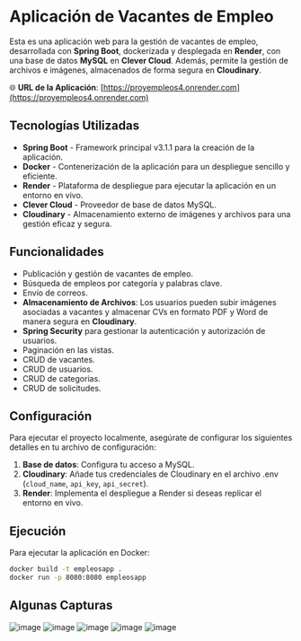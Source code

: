# Aplicación de Vacantes de Empleo

Esta es una aplicación web para la gestión de vacantes de empleo, desarrollada con **Spring Boot**, dockerizada y desplegada en **Render**, con una base de datos **MySQL** en **Clever Cloud**. Además, permite la gestión de archivos e imágenes, almacenados de forma segura en **Cloudinary**.

🌐 **URL de la Aplicación**: [https://proyempleos4.onrender.com](https://proyempleos4.onrender.com)

## Tecnologías Utilizadas
- **Spring Boot** - Framework principal v3.1.1 para la creación de la aplicación.
- **Docker** - Contenerización de la aplicación para un despliegue sencillo y eficiente.
- **Render** - Plataforma de despliegue para ejecutar la aplicación en un entorno en vivo.
- **Clever Cloud** - Proveedor de base de datos MySQL.
- **Cloudinary** - Almacenamiento externo de imágenes y archivos para una gestión eficaz y segura.

## Funcionalidades
- Publicación y gestión de vacantes de empleo.
- Búsqueda de empleos por categoría y palabras clave.
- Envío de correos.
- **Almacenamiento de Archivos**: Los usuarios pueden subir imágenes asociadas a vacantes y almacenar CVs en formato PDF y Word de manera segura en **Cloudinary**.
- **Spring Security** para gestionar la autenticación y autorización de usuarios.
- Paginación en las vistas.
- CRUD de vacantes.
- CRUD de usuarios.
- CRUD de categorias.
- CRUD de solicitudes.

## Configuración
Para ejecutar el proyecto localmente, asegúrate de configurar los siguientes detalles en tu archivo de configuración:
1. **Base de datos**: Configura tu acceso a MySQL.
2. **Cloudinary**: Añade tus credenciales de Cloudinary en el archivo .env (`cloud_name`, `api_key`, `api_secret`).
3. **Render**: Implementa el despliegue a Render si deseas replicar el entorno en vivo.

## Ejecución
Para ejecutar la aplicación en Docker:
```bash
docker build -t empleosapp .
docker run -p 8080:8080 empleosapp
```
## Algunas Capturas
![image](https://github.com/user-attachments/assets/6b08ab83-d28d-4fe7-bdb6-06c5a2ac9bc5)
![image](https://github.com/user-attachments/assets/09a12ea0-e954-4a5d-af51-7984606e0aa9)
![image](https://github.com/user-attachments/assets/ba08e2b3-3286-42c1-81d1-2a8eda5e4b7e)
![image](https://github.com/user-attachments/assets/14761651-b11b-4be3-89aa-3f9a21441309)
![image](https://github.com/user-attachments/assets/436ae0e1-8e19-49c1-b091-1941f9d5f5fa)





